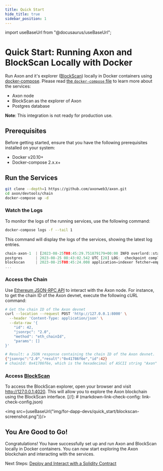 ```yaml
---
title: Quick Start
hide_title: true
sidebar_position: 1
---
```


import useBaseUrl from "@docusaurus/useBaseUrl";

# Quick Start: Running Axon and BlockScan Locally with Docker

Run Axon and it's explorer ([BlockScan](https://github.com/Magickbase/blockscan)) locally in Docker containers using [docker-compose](https://github.com/docker/compose). Please read [the `docker-compose` file](https://github.com/axonweb3/axon/blob/main/devtools/chain/docker-compose.yml) to learn more about the services:

- Axon node
- BlockScan as the explorer of Axon
- Postgres database

**Note**: This integration is not ready for production use.

## Prerequisites
Before getting started, ensure that you have the following prerequisites installed on your system:

- Docker v20.10+
- Docker-compose 2.x.x+

## Run the Services

```bash
git clone --depth=1 https://github.com/axonweb3/axon.git
cd axon/devtools/chain
docker-compose up -d
```

### Watch the Logs
To monitor the logs of the running services, use the following command:
```bash
docker-compose logs -f --tail 1
```

This command will display the logs of the services, showing the latest log entries.
```js
chain-axon-1  | [2023-08-25T08:45:29.751879179+00:00 INFO overlord::state::process] Overlord: achieve consensus in height 254, costs 1 round 4.499679ms time
postgres      | 2023-08-25 08:43:02.542 UTC [28] LOG:  checkpoint complete: wrote 134 buffers (0.8%); 0 WAL file(s) added, 0 removed, 0 recycled; write=13.325 s, sync=0.003 s, total=13.336 s; sync files=34, longest=0.003 s, average=0.001 s; distance=966 kB, estimate=966 kB
blockscan     | 2023-08-25T08:45:24.008 application=indexer fetcher=empty_blocks_to_refetch [info] Start sanitizing of empty blocks. Batch size is 100
...
```

### Access the Chain
Use [Ethereum JSON-RPC API](https://ethereum.org/en/developers/docs/apis/json-rpc) to interact with the Axon node. For instance, to get the chain ID of the Axon devnet, execute the following cURL command:
```bash
# Get the chain ID of the Axon devnet
curl --location --request POST 'http://127.0.0.1:8000' \
  --header 'Content-Type: application/json' \
  --data-raw '{
    "id": 42,
    "jsonrpc": "2.0",
    "method": "eth_chainId",
    "params": []
}'

# Result: a JSON response containing the chain ID of the Axon devnet.
{"jsonrpc":"2.0","result":"0x41786f6e","id":42}
# chainId: 0x41786f6e, which is the hexadecimal of ASCII string "Axon"
```

### Access [BlockScan](http://127.0.0.1:4020)
To access the BlockScan explorer, open your browser and visit http://127.0.0.1:4020. This will allow you to explore the Axon blockchain using the BlockScan interface.
[//]: # (markdown-link-check-config: link-check-config.json)

<img src={useBaseUrl("img/for-dapp-devs/quick_start/blockscan-screenshot.png")}/>

## You Are Good to Go!
Congratulations! 
You have successfully set up and run Axon and BlockScan locally in Docker containers. You can now start exploring the Axon blockchain and interacting with the services.

Next Steps: [Deploy and Interact with a Solidity Contract](https://docs.axonweb3.io/getting-started/for-dapp-devs/deploy_solidity)
